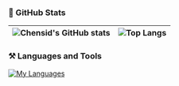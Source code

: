 ### 📌 GitHub Stats

|   ![Chensid's GitHub stats](https://github-readme-stats.vercel.app/api?username=chensid&show_icons=true&theme=tokyonight&cache_seconds=14400)    |  ![Top Langs](https://github-readme-stats.vercel.app/api/top-langs/?username=chensid&layout=compact&cache_seconds=14400&theme=tokyonight)    |
| ---- | ---- |

### ⚒️ Languages and Tools

[![My Languages](https://skillicons.dev/icons?i=js,html,css,ts,react,vue,nest,prisma,git,docker)](https://github.com/chensid)
